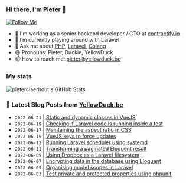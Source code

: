 ### Hi there, I'm Pieter 👋  
[![Follow Me](https://img.shields.io/github/followers/pieterclaerhout?label=Follow&style=social)](https://github.com/pieterclaerhout)

- 🏢 I'm working as a senior backend developer / CTO at [contractify.io](https://contractify.io)
- 🌱 I’m currently playing around with Laravel
- 💬 Ask me about [PHP](https://php.net), [Laravel](http://laravel.com), [Golang](https://golang.org)
- 😄 Pronouns: Pieter, Duckie, YellowDuck
- 📫 How to reach me: pieter@yellowduck.be

### My stats

![pieterclaerhout's GitHub Stats](https://github-readme-stats.vercel.app/api?username=pieterclaerhout&show_icons=true&count_private=true&line_height=40)

### 📩 Latest Blog Posts from [YellowDuck.be](https://www.yellowduck.be/)
<!-- BLOG-POST-LIST:START -->
- `2022-06-21` | [Static and dynamic classes in VueJS](https://www.yellowduck.be/posts/static-and-dynamic-classes-in-vuejs)  
- `2022-06-19` | [Checking if Laravel code is running inside a test](https://www.yellowduck.be/posts/checking-if-laravel-code-is-running-inside-a-test)  
- `2022-06-17` | [Maintaining the aspect ratio in CSS](https://www.yellowduck.be/posts/maintaining-the-aspect-ratio-in-css)  
- `2022-06-15` | [VueJS keys to force updates](https://www.yellowduck.be/posts/vuejs-keys-to-force-updates)  
- `2022-06-13` | [Running Laravel scheduler using systemd](https://www.yellowduck.be/posts/running-laravel-scheduler-using-systemd)  
- `2022-06-11` | [Transforming a paginated Eloquent result](https://www.yellowduck.be/posts/transforming-a-paginated-eloquent-result)  
- `2022-06-09` | [Using Dropbox as a Laravel filesystem](https://www.yellowduck.be/posts/using-dropbox-as-a-laravel-filesystem)  
- `2022-06-07` | [Encrypting data in the database using Eloquent](https://www.yellowduck.be/posts/encrypting-data-in-the-database-using-eloquent)  
- `2022-06-05` | [Organising model scopes in Laravel](https://www.yellowduck.be/posts/organising-model-scopes-in-laravel)  
- `2022-06-03` | [Test private and protected properties using phpunit](https://www.yellowduck.be/posts/test-private-and-protected-properties-using-phpunit)  

<!-- BLOG-POST-LIST:END -->
